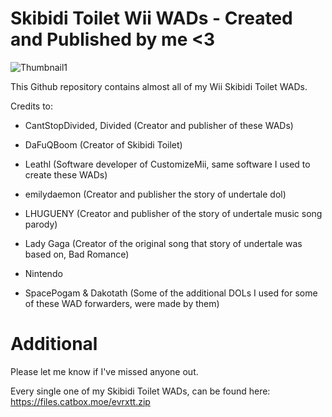 # Skibidi Toilet Wii WADs - Created and Published by me <3

![Thumbnail1](https://github.com/user-attachments/assets/b98081bf-0f82-4cb8-bc81-8a4497f1f17d)

This Github repository contains almost all of my Wii Skibidi Toilet WADs.

Credits to:

- CantStopDivided, Divided (Creator and publisher of these WADs)
- DaFuQBoom (Creator of Skibidi Toilet)
- Leathl (Software developer of CustomizeMii, same software I used to create these WADs)
  
- emilydaemon (Creator and publisher the story of undertale dol)
- LHUGUENY (Creator and publisher of the story of undertale music song parody)
- Lady Gaga (Creator of the original song that story of undertale was based on, Bad Romance)

- Nintendo
  
- SpacePogam & Dakotath (Some of the additional DOLs I used for some of these WAD forwarders, were made by them)

# Additional

Please let me know if I've missed anyone out.

Every single one of my Skibidi Toilet WADs, can be found here: https://files.catbox.moe/evrxtt.zip
